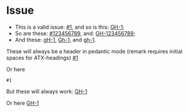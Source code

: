 # Issue

-   This is a valid issue: [#1](https://github.com/wooorm/remark/issues/1), and so is this: [GH-1](https://github.com/wooorm/remark/issues/1);
-   So are these: [#123456789](https://github.com/wooorm/remark/issues/123456789), and: [GH-123456789](https://github.com/wooorm/remark/issues/123456789);
-   And these: [gH-1](https://github.com/wooorm/remark/issues/1), [Gh-1](https://github.com/wooorm/remark/issues/1), and [gh-1](https://github.com/wooorm/remark/issues/1).

These will always be a header in pedantic mode (remark requires initial spaces for ATX-headings)
[#1](https://github.com/wooorm/remark/issues/1)

Or here

    #1

But these will always work:
[GH-1](https://github.com/wooorm/remark/issues/1)

Or here
    [GH-1](https://github.com/wooorm/remark/issues/1)
